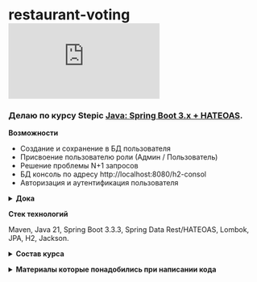# **restaurant-voting** ![progress](http://www.yarntomato.com/percentbarmaker/button.php?barPosition=37.5&leftFill=%23FF0000 "progress")
### Делаю по курсу Stepic [Java: Spring Boot 3.x + HATEOAS](https://stepik.org/course/90739/info).

**Возможности**
- Создание и сохранение в БД пользователя
- Присвоение пользователю роли (Админ / Пользователь)
- Решение проблемы N+1 запросов
- БД консоль по адресу http://localhost:8080/h2-consol
- Авторизация и аутентификация пользователя

**<details><summary>Дока</summary>**

```java
Главная страница

http://localhost:8080/api
```

```java
User:

{
        "email": "test@test.com",
        "firstName": "Test",
        "lastName": "Test",
        "password": "test",
        "roles": [ "ROLE_USER"]
}
```
**`GET`**
> **/api** - главная страница

> **/api/users** - все пользователя

> **/api/users/{id}** - пользователь по id 

> **/api/users/search** - страница на которой предлагают поискать пользователя по различным параметрам. Методы из репозитория.
 
> **/api/users/search/by-email?email={email}** - вывести пользователе с такой электронной почтой

> **/api/users/search/by-lastname?lastName={lastName}** -вывести пользователей с данной фамилией

**`POST`**
> **/api/users** - создает пользователя. Пример тела запроса:
```java
{
        "email": "test@test.com",
        "firstName": "Test",
        "lastName": "Test",
        "password": "test",
        "roles": [ "ROLE_USER"]
}
```

**`PATCH`**
> **/api/users/{id}** - поменять параметра пользователя. Пример  запроса:
```java
http://localhost:8080/api/users/1
{
  "lastName": "User+Last"
}
```

</details>

**Стек технологий**

Maven, Java 21, Spring Boot 3.3.3, Spring Data Rest/HATEOAS, Lombok, JPA, H2, Jackson.

**<details><summary>Состав курса</summary>**

- [X] **Part_1** - Основы Spring Boot

- [X] **Part_2** - Работа с DB (H2, Spring Data JPA)

- [X] **Part_3** - Spring Data REST + HATEOAS

- [ ] **Part_4** - Spring Security

- [ ] **Part_5** - REST. AccountController

- [ ] **Part_6** - Документирование. Тестирование. Кэширование

- [ ] **Part_7** - Обновление и рефакторинг. XSS. Удаление Spring Data Rest

- [ ] **Part_8** - Миграция на Spring Boot 3.1.x. Update / Fix / Refactoring
</details>

**<details><summary>Материалы которые понадобились при написании кода</summary>**

Гайды по Spring

- [Spring Boot с базой данных H2](https://www.baeldung.com/spring-boot-h2-database).
- [Spring Data REST](https://spring.io/projects/spring-data-rest) - Spring Data REST строится на основе репозиториев Spring Data, анализирует модель домена вашего приложения и предоставляет HTTP-ресурсы на основе гипермедиа для агрегатов, содержащихся в модели.
- [Понимание HATEOAS](http://spring-projects.ru/understanding/hateoas/) - HATEOAS (Hypermedia as the Engine of Application State) - это правило архитектуры REST приложения.
Гипермедиа сайт предоставляет информацию для динамической навигации по REST интерфейсам сайта, включая гипермедиа-ссылки с ответами.
- [Аутентификация в памяти](https://docs.spring.io/spring-security/reference/servlet/authentication/passwords/in-memory.html) - При помощи Spring Security аутентификация на основе имени пользователя и пароля, которые хранятся в памяти

- [Encode with Spring Boot CLI](https://docs.spring.io/spring-security/reference/features/authentication/password-storage.html#authentication-password-storage-boot-cli) - как зашифровать пароль

Прочее 
- [Аннотации Jackson](https://nsergey.com/jackson-annotations/) - HATEOAS (Hypermedia as the Engine of Application State) - это правило архитектуры REST приложения.
  Гипермедиа сайт предоставляет информацию для динамической навигации по RE
</details>
